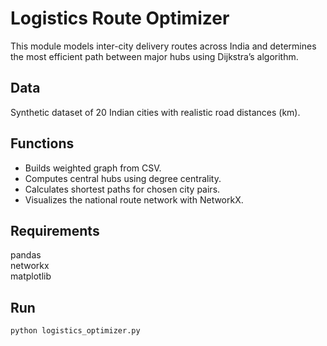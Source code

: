 # Logistics Route Optimizer

This module models inter-city delivery routes across India and determines the most efficient path between major hubs using Dijkstra’s algorithm.

## Data
Synthetic dataset of 20 Indian cities with realistic road distances (km).

## Functions
- Builds weighted graph from CSV.
- Computes central hubs using degree centrality.
- Calculates shortest paths for chosen city pairs.
- Visualizes the national route network with NetworkX.

## Requirements
pandas  
networkx  
matplotlib

## Run
```bash
python logistics_optimizer.py
